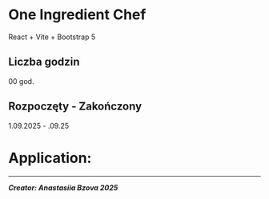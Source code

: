 # One Ingredient Chef
React + Vite + Bootstrap 5

## Liczba godzin
00 god.

## Rozpoczęty - Zakończony
1.09.2025 - .09.25


# Application:


---------------------------------------------------------------
_**Creator: Anastasiia Bzova 2025**_
